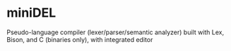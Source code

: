 # miniDEL
Pseudo-language compiler (lexer/parser/semantic analyzer) built with Lex, Bison, and C (binaries only), with integrated editor
